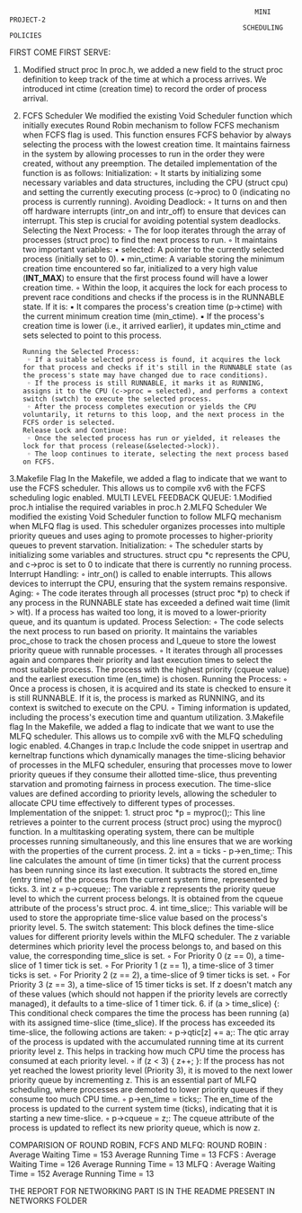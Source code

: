                                                                 MINI PROJECT-2
                                                              SCHEDULING POLICIES
FIRST COME FIRST SERVE:
1. Modified struct proc
In proc.h, we added a new field to the struct proc definition to keep track of the time at which a process arrives. We introduced int ctime (creation time) to record the order of process arrival.
2. FCFS Scheduler
We modified the existing Void Scheduler function which initially executes Round Robin mechanism to follow FCFS mechanism when FCFS flag is used.
This function ensures FCFS behavior by always selecting the process with the lowest creation time. It maintains fairness in the system by allowing processes to run in the order they were created, without any preemption.
The detailed implementation of the function is as follows:
      Initialization:
        ◦ It starts by initializing some necessary variables and data structures, including the CPU (struct cpu) and setting the currently executing process (c->proc) to 0 (indicating no process is currently running).
       Avoiding Deadlock:
        ◦ It turns on and then off hardware interrupts (intr_on and intr_off) to ensure that devices can interrupt. This step is crucial for avoiding potential system deadlocks.
       Selecting the Next Process:
        ◦ The for loop iterates through the array of processes (struct proc) to find the next process to run.
        ◦ It maintains two important variables:
            ▪ selected: A pointer to the currently selected process (initially set to 0).
            ▪ min_ctime: A variable storing the minimum creation time encountered so far, initialized to a very high value (__INT_MAX__) to ensure that the first process found will have a lower creation time.
        ◦ Within the loop, it acquires the lock for each process to prevent race conditions and checks if the process is in the RUNNABLE state. If it is:
            ▪ It compares the process's creation time (p->ctime) with the current minimum creation time (min_ctime).
            ▪ If the process's creation time is lower (i.e., it arrived earlier), it updates min_ctime and sets selected to point to this process.


       Running the Selected Process:
        ◦ If a suitable selected process is found, it acquires the lock for that process and checks if it's still in the RUNNABLE state (as the process's state may have changed due to race conditions).
        ◦ If the process is still RUNNABLE, it marks it as RUNNING, assigns it to the CPU (c->proc = selected), and performs a context switch (swtch) to execute the selected process.
        ◦ After the process completes execution or yields the CPU voluntarily, it returns to this loop, and the next process in the FCFS order is selected.
       Release Lock and Continue:
        ◦ Once the selected process has run or yielded, it releases the lock for that process (release(&selected->lock)).
        ◦ The loop continues to iterate, selecting the next process based on FCFS.
3.Makefile Flag
In the Makefile, we added a flag to indicate that we want to use the FCFS scheduler. This allows us to compile xv6 with the FCFS scheduling logic enabled.
MULTI LEVEL FEEDBACK QUEUE:
1.Modified proc.h
intialise the required variables in proc.h
2.MLFQ Scheduler
We modified the existing Void Scheduler function  to follow MLFQ mechanism when MLFQ flag is used.
This scheduler organizes processes into multiple priority queues and uses aging to promote processes to higher-priority queues to prevent starvation.
      Initialization:
        ◦ The scheduler starts by initializing some variables and structures. struct cpu *c represents the CPU, and c->proc is set to 0 to indicate that there is currently no running process.
       Interrupt Handling:
        ◦ intr_on() is called to enable interrupts. This allows devices to interrupt the CPU, ensuring that the system remains responsive.
       Aging:
        ◦ The code iterates through all processes (struct proc *p) to check if any process in the RUNNABLE state has exceeded a defined wait time (limit > wlt). If a process has waited too long, it is moved to a lower-priority queue, and its quantum is updated.
       Process Selection:
        ◦ The code selects the next process to run based on priority. It maintains the variables proc_chose to track the chosen process and l_queue to store the lowest priority queue with runnable processes.
        ◦ It iterates through all processes again and compares their priority and last execution times to select the most suitable process. The process with the highest priority (cqueue value) and the earliest execution time (en_time) is chosen.
       Running the Process:
        ◦ Once a process is chosen, it is acquired and its state is checked to ensure it is still RUNNABLE. If it is, the process is marked as RUNNING, and its context is switched to execute on the CPU.
        ◦ Timing information is updated, including the process's execution time and quantum utilization.
3.Makefile flag
In the Makefile, we added a flag to indicate that we want to use the MLFQ scheduler. This allows us to compile xv6 with the MLFQ scheduling logic enabled.
4.Changes in trap.c
Include the code snippet in usertrap and kerneltrap functions which dynamically manages the time-slicing behavior of processes in the MLFQ scheduler, ensuring that processes move to lower priority queues if they consume their allotted time-slice, thus preventing starvation and promoting fairness in process execution. The time-slice values are defined according to priority levels, allowing the scheduler to allocate CPU time effectively to different types of processes.
Implementation of the snippet:
    1. struct proc *p = myproc();: This line retrieves a pointer to the current process (struct proc) using the myproc() function. In a multitasking operating system, there can be multiple processes running simultaneously, and this line ensures that we are working with the properties of the current process.
    2. int a = ticks - p->en_time;: This line calculates the amount of time (in timer ticks) that the current process has been running since its last execution. It subtracts the stored en_time (entry time) of the process from the current system time, represented by ticks.
    3. int z = p->cqueue;: The variable z represents the priority queue level to which the current process belongs. It is obtained from the cqueue attribute of the process's struct proc.
    4. int time_slice;: This variable will be used to store the appropriate time-slice value based on the process's priority level.
    5. The switch statement: This block defines the time-slice values for different priority levels within the MLFQ scheduler. The z variable determines which priority level the process belongs to, and based on this value, the corresponding time_slice is set.
        ◦ For Priority 0 (z == 0), a time-slice of 1 timer tick is set.
        ◦ For Priority 1 (z == 1), a time-slice of 3 timer ticks is set.
        ◦ For Priority 2 (z == 2), a time-slice of 9 timer ticks is set.
        ◦ For Priority 3 (z == 3), a time-slice of 15 timer ticks is set.
       If z doesn't match any of these values (which should not happen if the priority levels are correctly managed), it defaults to a time-slice of 1 timer tick.
    6. if (a > time_slice) {: This conditional check compares the time the process has been running (a) with its assigned time-slice (time_slice). If the process has exceeded its time-slice, the following actions are taken:
        ◦ p->qtic[z] += a;: The qtic array of the process is updated with the accumulated running time at its current priority level z. This helps in tracking how much CPU time the process has consumed at each priority level.
        ◦ if (z < 3) { z++; }: If the process has not yet reached the lowest priority level (Priority 3), it is moved to the next lower priority queue by incrementing z. This is an essential part of MLFQ scheduling, where processes are demoted to lower priority queues if they consume too much CPU time.
        ◦ p->en_time = ticks;: The en_time of the process is updated to the current system time (ticks), indicating that it is starting a new time-slice.
        ◦ p->cqueue = z;: The cqueue attribute of the process is updated to reflect its new priority queue, which is now z.


COMPARISION OF ROUND ROBIN, FCFS AND MLFQ:
ROUND ROBIN : 
   Average Waiting Time =  153
   Average Running Time =  13
FCFS : 
   Average Waiting Time =  126
   Average Running Time =  13
MLFQ : 
   Average Waiting Time =  152
   Average Running Time =  13


THE REPORT FOR NETWORKING PART IS IN THE README PRESENT IN NETWORKS FOLDER
